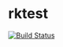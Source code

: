 # rktest

[![Build Status](https://travis-ci.com/R8800/rktest.svg?branch=master)](https://travis-ci.com/R8800/rktest)

